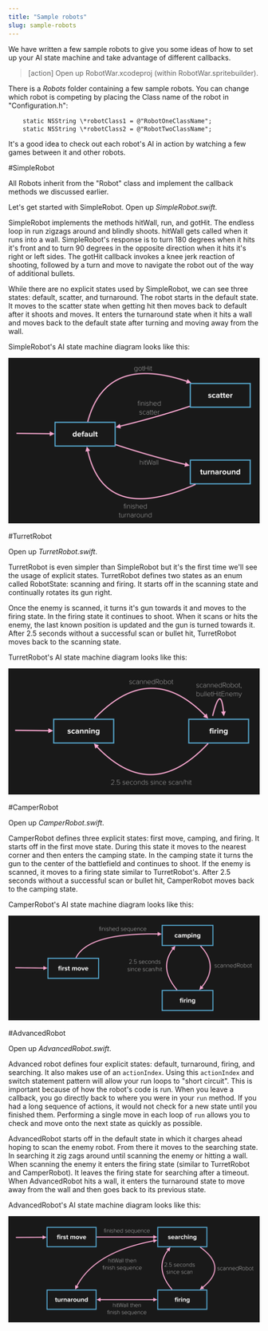 ```yaml
---
title: "Sample robots"
slug: sample-robots
---
```


We have written a few sample robots to give you some ideas of how to set up your AI state machine and take advantage of different callbacks.

> [action]
> Open up RobotWar.xcodeproj (within RobotWar.spritebuilder).

There is a *Robots* folder containing a few sample robots. You can change which robot is competing by placing the Class name of the robot in "Configuration.h":

        static NSString \*robotClass1 = @"RobotOneClassName";
        static NSString \*robotClass2 = @"RobotTwoClassName";

It's a good idea to check out each robot's AI in action by watching a few games between it and other robots.

#SimpleRobot

All Robots inherit from the "Robot" class and implement the callback methods we discussed earlier.

Let's get started with SimpleRobot. Open up *SimpleRobot.swift*.

SimpleRobot implements the methods hitWall, run, and gotHit. The endless loop in run zigzags around and blindly shoots. hitWall gets called when it runs into a wall. SimpleRobot's response is to turn 180 degrees when it hits it's front and to turn 90 degrees in the opposite direction when it hits it's right or left sides. The gotHit callback invokes a knee jerk reaction of shooting, followed by a turn and move to navigate the robot out of the way of additional bullets.

While there are no explicit states used by SimpleRobot, we can see three states: default, scatter, and turnaround. The robot starts in the default state. It moves to the scatter state when getting hit then moves back to default after it shoots and moves. It enters the turnaround state when it hits a wall and moves back to the default state after turning and moving away from the wall.

SimpleRobot's AI state machine diagram looks like this:

![](./simple.png)

#TurretRobot

Open up *TurretRobot.swift*.

TurretRobot is even simpler than SimpleRobot but it's the first time we'll see the usage of explicit states. TurretRobot defines two states as an enum called RobotState: scanning and firing. It starts off in the scanning state and continually rotates its gun right.

Once the enemy is scanned, it turns it's gun towards it and moves to the firing state. In the firing state it continues to shoot. When it scans or hits the enemy, the last known position is updated and the gun is turned towards it. After 2.5 seconds without a successful scan or bullet hit, TurretRobot moves back to the scanning state.

TurretRobot's AI state machine diagram looks like this:

![](./turret.png)

#CamperRobot

Open up *CamperRobot.swift*.

CamperRobot defines three explicit states: first move, camping, and firing. It starts off in the first move state. During this state it moves to the nearest corner and then enters the camping state. In the camping state it turns the gun to the center of the battlefield and continues to shoot. If the enemy is scanned, it moves to a firing state similar to TurretRobot's. After 2.5 seconds without a successful scan or bullet hit, CamperRobot moves back to the camping state.

CamperRobot's AI state machine diagram looks like this:

![](./camper.png)

#AdvancedRobot

Open up *AdvancedRobot.swift*.

Advanced robot defines four explicit states: default, turnaround, firing, and searching. It also makes use of an `actionIndex`. Using this `actionIndex` and switch statement pattern will allow your run loops to "short circuit". This is important because of how the robot's code is run. When you leave a callback, you go directly back to where you were in your `run` method. If you had a long sequence of actions, it would not check for a new state until you finished them. Performing a single move in each loop of `run` allows you to check and move onto the next state as quickly as possible.

AdvancedRobot starts off in the default state in which it charges ahead hoping to scan the enemy robot. From there it moves to the searching state. In searching it zig zags around until scanning the enemy or hitting a wall. When scanning the enemy it enters the firing state (similar to TurretRobot and CamperRobot). It leaves the firing state for searching after a timeout. When AdvancedRobot hits a wall, it enters the turnaround state to move away from the wall and then goes back to its previous state.

AdvancedRobot's AI state machine diagram looks like this:

![](./advanced.png)
